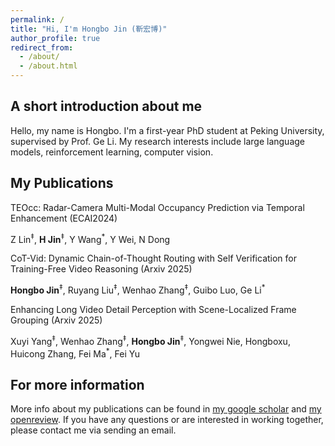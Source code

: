 ```yaml
---
permalink: /
title: "Hi, I'm Hongbo Jin (靳宏博)"
author_profile: true
redirect_from: 
  - /about/
  - /about.html
---
```



A short introduction about me
------
Hello, my name is Hongbo. I'm a first-year PhD student at Peking University, supervised by Prof. Ge Li.
My research interests include large language models, reinforcement learning, computer vision.

My Publications
------
TEOcc: Radar-Camera Multi-Modal Occupancy Prediction via Temporal Enhancement  (ECAI2024)

Z Lin<sup>‡</sup>, **H Jin**<sup>‡</sup>, Y Wang<sup>*</sup>, Y Wei, N Dong

CoT-Vid: Dynamic Chain-of-Thought Routing with
Self Verification for Training-Free Video Reasoning
(Arxiv 2025)

**Hongbo Jin**<sup>‡</sup>, Ruyang Liu<sup>‡</sup>, Wenhao Zhang<sup>‡</sup>, Guibo Luo, Ge Li<sup>*</sup>

Enhancing Long Video Detail Perception with Scene-Localized
Frame Grouping (Arxiv 2025)

Xuyi Yang<sup>‡</sup>, Wenhao Zhang<sup>‡</sup>, **Hongbo Jin**<sup>‡</sup>, Yongwei Nie, Hongboxu, Huicong Zhang, Fei Ma<sup>*</sup>, Fei Yu 


For more information
------
More info about my publications can be found in [my google scholar](https://scholar.google.com/citations?user=mFTks3AAAAAJ&hl=en) and [my openreview](https://openreview.net/profile?id=~Hongbo_Jin1).
If you have any questions or are interested in working together, please contact me via sending an email.
